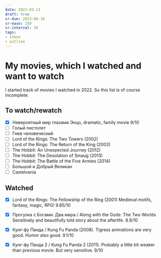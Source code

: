 ```yaml
---
date: 2023-03-11
draft: true
sr-due: 2023-06-18
sr-ease: 250
sr-interval: 28
tags:
- inbox
- outline
---
```


# My movies, which I watched and want to watch

I started track of movies I watched in 2022. So this list is of course
incomplete.

## To watch/rewatch


- [x] Невероятный мир глазами Энцо, dramatic, family movie 9/10
- [ ] Голый пистолет
- [ ] Гнев человеческий
- [ ] Lord of the Rings: The Two Towers (2002)
- [ ] Lord of the Rings: The Return of the King (2003)
- [ ] The Hobbit: An Unexpected Journey (2012)
- [ ] The Hobbit: The Desolation of Smaug (2013)
- [ ] The Hobbit: The Battle of the Five Armies (2014)
- [ ] Большой и Добрый Великан
- [ ] Castelvania

## Watched


- [x] Lord of the Rings: The Fellowship of the Ring (2001) Medieval motifs,
      fantasy, magic, RPG! 9.85/10

- [x] Прогулка с Богами: Два мира / Along with the Gods: The Two Worlds
      Sensitively and beautifully told story about the afterlife. 8.9/10

- [x] Кунг-фу Панда / Kung Fu Panda (2008). Tigress animations are very good.
      Humor also good. 9.1/10

- [x] Кунг-фу Панда 2 / Kung Fu Panda 2 (2011). Probably a little bit weaker
      than previous movie. But very sensitive. 9/10